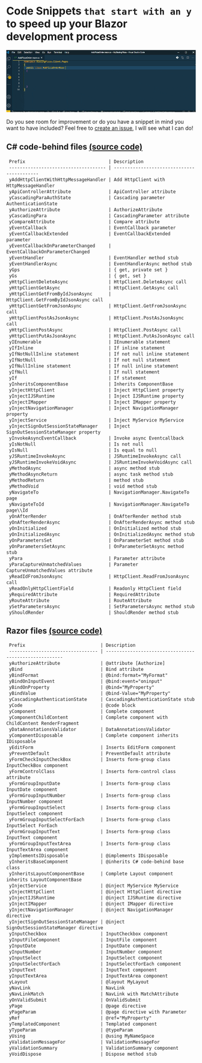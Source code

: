 # Code Snippets `that start with an y` to speed up your Blazor development process

![Blazory in Action!](images/blazory_in_action.gif "Blazory - Blazor snippets that start with an 'y' - in Action!")


Do you see room for improvement or do you have a snippet in mind you want to have included? Feel free to [create an issue](https://github.com/bartvanhoey/Blazory/issues/new), I will see what I can do!

## C# code-behind files [(source code)](https://github.com/bartvanhoey/Blazory/blob/master/snippets/csharp.json)

     Prefix                               | Description                               
     ------------------------------------ | ------------------------------------------ 
     yAddHttpClientWithHttpMessageHandler | Add HttpClient with HttpMessageHandler    
     yApiControllerAttribute              | ApiController attribute                   
     yCascadingParaAuthState              | Cascading parameter AuthenticationState   
     yAuthorizeAttribute                  | AuthorizeAttribute                        
     yCascadingPara                       | CascadingParameter attribute              
     yCompareAttribute                    | Compare attribute                         
     yEventCallback                       | EventCallback parameter                   
     yEventCallbackExtended               | EventCallbackExtended parameter           
     yEventCallbackOnParameterChanged     | EventCallbackOnParameterChanged           
     yEventHandler                        | EventHandler method stub                  
     yEventHandlerAsync                   | EventHandlerAsync method stub             
     yGps                                 | { get, private set }                      
     yGs                                  | { get, set }                              
     yHttpClientDeleteAsync               | HttpClient.DeleteAsync call               
     yHttpClientGetAsync                  | HttpClient.GetAsync call                  
     yHttpClientGetFromByIdJsonAsync      | HttpClient.GetFromByIdJsonAsync call      
     yHttpClientGetFromJsonAsync          | HttpClient.GetFromJsonAsync call          
     yHttpClientPostAsJsonAsync           | HttpClient.PostAsJsonAsync call           
     yHttpClientPostAsync                 | HttpClient.PostAsync call                 
     yHttpClientPutAsJsonAsync            | HttpClient.PutAsJsonAsync call            
     yIEnumerable                         | IEnumerable statement                     
     yIfInline                            | If inline statement                       
     yIfNotNullInline statement           | If not null inline statement              
     yIfNotNull                           | If not null statement                     
     yIfNullInline statement              | If null inline statement                  
     yIfNull                              | If null statement                         
     yIf                                  | If statement                              
     yInheritsComponentBase               | Inherits ComponentBase                    
     yInjectHttpClient                    | Inject HttpClient property                
     yInjectIJSRuntime                    | Inject IJSRuntime property                
     yInjectIMapper                       | Inject IMapper property                   
     yInjectNavigationManager             | Inject NavigationManager property         
     yInjectService                       | Inject MyService MyService                
     yInjectSignOutSessionStateManager    | Inject SignOutSessionStateManager property
     yInvokeAsyncEventCallback            | Invoke async Eventcallback                
     yIsNotNull                           | Is not null                               
     yIsNull                              | Is equal to null                          
     yJSRuntimeInvokeAsync                | JSRuntimeInvokeAsync call                 
     yJSRuntimeInvokeVoidAsync            | JSRuntimeInvokeVoidAsync call             
     yMethodAsync                         | async method stub                         
     yMethodAsyncReturn                   | async task method stub                    
     yMethodReturn                        | method stub                               
     yMethodVoid                          | void method stub                          
     yNavigateTo                          | NavigationManager.NavigateTo page         
     yNavigateToId                        | NavigationManager.NavigateTo page\\Id     
     yOnAfterRender                       | OnAfterRender method stub                 
     yOnAfterRenderAsync                  | OnAfterRenderAsync method stub            
     yOnInitialized                       | OnInitialized method stub                 
     yOnInitializedAsync                  | OnInitializedAsync method stub            
     yOnParametersSet                     | OnParameterSet method stub                
     yOnParametersSetAsync                | OnParameterSetAsync method stub           
     yPara                                | Parameter attribute                       
     yParaCaptureUnmatchedValues          | Parameter CaptureUnmatchedValues attribute
     yReadIdFromJsonAsync                 | HttpClient.ReadFromJsonAsync call         
     yReadOnlyHttpClientField             | Readonly HttpClient field                 
     yRequiredAttribute                   | RequiredAttribute                         
     yRouteAttribute                      | RouteAttribute                            
     ySetParametersAsync                  | SetParametersAsync method stub            
     yShouldRender                        | ShouldRender method stub                  

## Razor files [(source code)](https://github.com/bartvanhoey/Blazory/blob/master/snippets/razor.json)

     Prefix                            | Description                                           
     --------------------------------- | ------------------------------------------------------ 
     yAuthorizeAttribute               | @attribute [Authorize]                                
     yBind                             | Bind attribute                                        
     yBindFormat                       | @bind:format="MyFormat"                               
     yBindOnInputEvent                 | @bind:event="oninput"                                 
     yBindOnProperty                   | @bind="MyProperty"                                    
     yBindValue                        | @bind-Value="MyProperty"                              
     yCascadingAuthenticationState     | CascadingAuthenticationState stub                     
     yCode                             | @code block                                           
     yComponent                        | Complete component                                    
     yComponentChildContent            | Complete component with ChildContent RenderFragment   
     yDataAnnotationsValidator         | DataAnnotationsValidator                              
     yComponentDisposable              | Complete component inherits IDisposable               
     yEditForm                         | Inserts EditForm component                            
     yPreventDefault                   | PreventDefault attribute                              
     yFormCheckInputCheckBox           | Inserts form-group class InputCheckBox component      
     yFormControlClass                 | Inserts form-control class attribute                  
     yFormGroupInputDate               | Inserts form-group class InputDate component          
     yFormGroupInputNumber             | Inserts form-group class InputNumber component        
     yFormGroupInputSelect             | Inserts form-group class InputSelect component        
     yFormGroupInputSelectForEach      | Inserts form-group class InputSelect ForEach          
     yFormGroupInputText               | Inserts form-group class InputText component          
     yFormGroupInputTextArea           | Inserts form-group class InputTextArea component      
     yImplementsIDisposable            | @implements IDisposable                               
     yInheritsBaseComponent            | @inherits C# code-behind base class                   
     yInheritsLayoutComponentBase      | Complete Layout component inherits LayoutComponentBase
     yInjectService                    | @inject MyService MyService                           
     yInjectHttpClient                 | @inject HttpClient directive                          
     yInjectIJSRuntime                 | @inject IJSRuntime directive                          
     yInjectIMapper                    | @inject IMapper directive                             
     yInjectNavigationManager          | @inject NavigationManager directive                   
     yInjectSignOutSessionStateManager | @inject SignOutSessionStateManager directive          
     yInputCheckbox                    | InputCheckbox component                               
     yInputFileComponent               | InputFile component                                   
     yInputDate                        | InputDate component                                   
     yInputNumber                      | InputNumber component                                 
     yInputSelect                      | InputSelect component                                 
     yInputSelectForEach               | InputSelectForEach component                          
     yInputText                        | InputText component                                   
     yInputTextArea                    | InputTextArea component                               
     yLayout                           | @layout MyLayout                                      
     yNavLink                          | NavLink                                               
     yNavLinkMatch                     | NavLink with MatchAttribute                           
     yOnValidSubmit                    | OnValidSubmit                                         
     yPage                             | @page directive                                       
     yPageParam                        | @page directive with Parameter                        
     yRef                              | @ref="MyProperty"                                     
     yTemplatedComponent               | Templated component                                   
     yTypeParam                        | @typeParam                                            
     yUsing                            | @using MyNameSpace                                    
     yValidationMessageFor             | ValidationMessageFor                                  
     yValidationSummary                | ValidationSummary component                           
     yVoidDispose                      | Dispose method stub                                   


